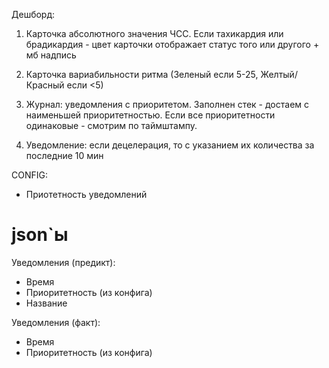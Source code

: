 Дешборд:
1. Карточка абсолютного значения ЧСС. Если тахикардия или брадикардия - цвет карточки отображает статус того или другого + мб надпись
2. Карточка вариабильности ритма (Зеленый если 5-25, Желтый/Красный если <5)

3. Журнал: уведомления с приоритетом. Заполнен стек - достаем с наименьшей приоритетностью. Если все приоритетности одинаковые - смотрим по таймштампу.

4. Уведомление: если децелерация, то с указанием их количества за последние 10 мин


CONFIG:
- Приотетность уведомлений


<h1>json`ы</h1>

Уведомления (предикт):
- Время
- Приоритетность (из конфига)
- Название

Уведомления (факт):
- Время
- Приоритетность (из конфига)
